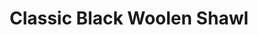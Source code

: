 ---
title: "Classic Black Woolen Shawl"
categories: ["Accessories","Accessories/Shawls"]
images: ["./IMG_7796.JPG"]
---